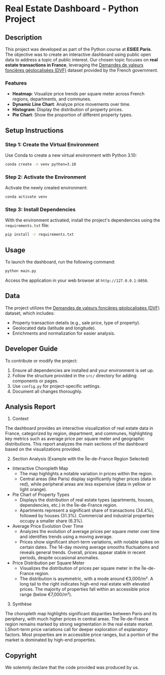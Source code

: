 # Real Estate Dashboard - Python Project

## Description
This project was developed as part of the Python course at **ESIEE Paris**. The objective was to create an interactive dashboard using public open data to address a topic of public interest. Our chosen topic focuses on **real estate transactions in France**, leveraging the [Demandes de valeurs foncières géolocalisées (DVF)](https://www.data.gouv.fr/fr/datasets/demandes-de-valeurs-foncieres-geolocalisees/) dataset provided by the French government. 

### Features
- **Heatmap**: Visualize price trends per square meter across French regions, departments, and communes.
- **Dynamic Line Chart**: Analyze price movements over time.
- **Histogram**: Display the distribution of property prices.
- **Pie Chart**: Show the proportion of different property types.

## Setup Instructions

### Step 1: Create the Virtual Environment
Use Conda to create a new virtual environment with Python 3.10:

```bash
conda create -n venv python=3.10
```

### Step 2: Activate the Environment
Activate the newly created environment:

```bash
conda activate venv
```

### Step 3: Install Dependencies
With the environment activated, install the project's dependencies using the `requirements.txt` file:

```bash
pip install -r requirements.txt
```

## Usage
To launch the dashboard, run the following command:

```bash
python main.py
```

Access the application in your web browser at `http://127.0.0.1:8050`.

## Data
The project utilizes the [Demandes de valeurs foncières géolocalisées (DVF)](https://www.data.gouv.fr/fr/datasets/demandes-de-valeurs-foncieres-geolocalisees/) dataset, which includes:
- Property transaction details (e.g., sale price, type of property).
- Geolocated data (latitude and longitude).
- Enrichments and normalization for easier analysis.

## Developer Guide
To contribute or modify the project:
1. Ensure all dependencies are installed and your environment is set up.
2. Follow the structure provided in the `src/` directory for adding components or pages.
3. Use `config.py` for project-specific settings.
4. Document all changes thoroughly.

## Analysis Report
1. Context

The dashboard provides an interactive visualization of real estate data in France, categorized by region, department, and communes, highlighting key metrics such as average price per square meter and geographic distributions. This report analyzes the main sections of the dashboard based on the visualizations provided.

2. Section Analysis (Example with the Île-de-France Region Selected)

- Interactive Choropleth Map 
  - The map highlights a notable variation in prices within the region. 
  - Central areas (like Paris) display significantly higher prices (data in red), while peripheral areas are less expensive (data in yellow or light orange).
- Pie Chart of Property Types
  - Displays the distribution of real estate types (apartments, houses, dependencies, etc.) in the Île-de-France region.
  - Apartments represent a significant share of transactions (34.4%), followed by houses (31.3%). Commercial and industrial properties occupy a smaller share (6.3%).
- Average Price Evolution Over Time
  - Analyzes the evolution of average prices per square meter over time and identifies trends using a moving average.
  - Prices show significant short-term variations, with notable spikes on certain dates. The 14-day moving average smooths fluctuations and reveals general trends. Overall, prices appear stable in recent periods, despite occasional anomalies.
- Price Distribution per Square Meter
  - Visualizes the distribution of prices per square meter in the Île-de-France region.
  - The distribution is asymmetric, with a mode around €3,000/m². A long tail to the right indicates high-end real estate with elevated prices. The majority of properties fall within an accessible price range (below €7,000/m²).

3. Synthèse

The choropleth map highlights significant disparities between Paris and its periphery, with much higher prices in central areas.
The Île-de-France region remains marked by strong segmentation in the real estate market.
LShort-term price variations call for deeper exploration of explanatory factors.
Most properties are in accessible price ranges, but a portion of the market is dominated by high-end properties.



## Copyright
We solemnly declare that the code provided was produced by us.